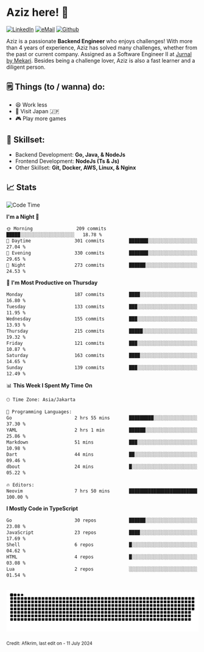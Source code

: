 # Aziz here! 👋

[![LinkedIn](https://img.shields.io/static/v1?message=afikrim&logo=linkedin&label=&color=0077B5&logoColor=white&labelColor=&style=for-the-badge)](https://www.linkedin.com/in/afikrim)
[![eMail](https://img.shields.io/static/v1?message=afikrim10@gmail.com&logo=gmail&label=&color=D14836&logoColor=white&labelColor=&style=for-the-badge)](mailto:afikrim10@gmail.com)
[![Github](https://komarev.com/ghpvc/?username=afikrim&label=Visitors&style=for-the-badge)](https://www.github.com/afikrim)

<!--Introduction-->
Aziz is a passionate **Backend Engineer** who enjoys challenges! With more than 4 years of experience, Aziz has solved many challenges, whether from the past or current company. Assigned as a Software Engineer II at [Jurnal by Mekari](https://jurnal.id). Besides being a challenge lover, Aziz is also a fast learner and a diligent person.

<!--Things TODO-->
## 🗒️ Things (to / wanna) do:

- 😆 Work less
- 🚀 Visit Japan 🇯🇵
- 🎮 Play more games

<!--Skillset-->
## 🏅 Skillset:

- Backend Development: **Go, Java, & NodeJs**
- Frontend Development: **NodeJs (Ts & Js)**
- Other Skillset: **Git, Docker, AWS, Linux, & Nginx**

## 📈 Stats  

<!--START_SECTION:waka-->
![Code Time](http://img.shields.io/badge/Code%20Time-1%2C691%20hrs%2038%20mins-blue)

**I'm a Night 🦉** 

```text
🌞 Morning                209 commits         █████░░░░░░░░░░░░░░░░░░░░   18.78 % 
🌆 Daytime                301 commits         ███████░░░░░░░░░░░░░░░░░░   27.04 % 
🌃 Evening                330 commits         ███████░░░░░░░░░░░░░░░░░░   29.65 % 
🌙 Night                  273 commits         ██████░░░░░░░░░░░░░░░░░░░   24.53 % 
```
📅 **I'm Most Productive on Thursday** 

```text
Monday                   187 commits         ████░░░░░░░░░░░░░░░░░░░░░   16.80 % 
Tuesday                  133 commits         ███░░░░░░░░░░░░░░░░░░░░░░   11.95 % 
Wednesday                155 commits         ███░░░░░░░░░░░░░░░░░░░░░░   13.93 % 
Thursday                 215 commits         █████░░░░░░░░░░░░░░░░░░░░   19.32 % 
Friday                   121 commits         ███░░░░░░░░░░░░░░░░░░░░░░   10.87 % 
Saturday                 163 commits         ████░░░░░░░░░░░░░░░░░░░░░   14.65 % 
Sunday                   139 commits         ███░░░░░░░░░░░░░░░░░░░░░░   12.49 % 
```


📊 **This Week I Spent My Time On** 

```text
🕑︎ Time Zone: Asia/Jakarta

💬 Programming Languages: 
Go                       2 hrs 55 mins       █████████░░░░░░░░░░░░░░░░   37.30 % 
YAML                     2 hrs 1 min         ██████░░░░░░░░░░░░░░░░░░░   25.86 % 
Markdown                 51 mins             ███░░░░░░░░░░░░░░░░░░░░░░   10.98 % 
Dart                     44 mins             ██░░░░░░░░░░░░░░░░░░░░░░░   09.46 % 
dbout                    24 mins             █░░░░░░░░░░░░░░░░░░░░░░░░   05.22 % 

🔥 Editors: 
Neovim                   7 hrs 50 mins       █████████████████████████   100.00 % 
```

**I Mostly Code in TypeScript** 

```text
Go                       30 repos            ██████░░░░░░░░░░░░░░░░░░░   23.08 % 
JavaScript               23 repos            ████░░░░░░░░░░░░░░░░░░░░░   17.69 % 
Shell                    6 repos             █░░░░░░░░░░░░░░░░░░░░░░░░   04.62 % 
HTML                     4 repos             █░░░░░░░░░░░░░░░░░░░░░░░░   03.08 % 
Lua                      2 repos             ░░░░░░░░░░░░░░░░░░░░░░░░░   01.54 % 
```




<!--END_SECTION:waka-->


<br clear="both">

<div align="center">
  <img src="https://raw.githubusercontent.com/afikrim/afikrim/output/snake.svg" alt="Snake animation" />
</div>


<sub>Credit: Afikrim, last edit on - 11 July 2024</sub>
